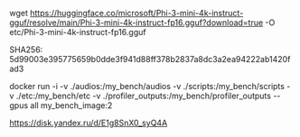 wget https://huggingface.co/microsoft/Phi-3-mini-4k-instruct-gguf/resolve/main/Phi-3-mini-4k-instruct-fp16.gguf?download=true -O etc/Phi-3-mini-4k-instruct-fp16.gguf

SHA256: 5d99003e395775659b0dde3f941d88ff378b2837a8dc3a2ea94222ab1420fad3

docker run -i -v ./audios:/my_bench/audios -v ./scripts:/my_bench/scripts -v ./etc:/my_bench/etc -v ./profiler_outputs:/my_bench/profiler_outputs --gpus all my_bench_image:2

https://disk.yandex.ru/d/E1g8SnX0_syQ4A